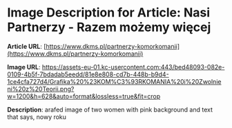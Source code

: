 # Image Description for Article: Nasi Partnerzy - Razem możemy więcej
**Article URL**: [https://www.dkms.pl/partnerzy-komorkomanii](https://www.dkms.pl/partnerzy-komorkomanii)

**Image URL**: https://assets-eu-01.kc-usercontent.com:443/bed48093-082e-0109-4b5f-7bdadab5eedd/81e8e808-cd7b-448b-b9d4-1ce4cfa727d4/Grafika%20%23KOM%C3%93RKOMANIA%20i%20Zwolnieni%20z%20Teorii.png?w=1200&h=628&auto=format&lossless=true&fit=crop

**Description**: arafed image of two women with pink background and text that says, nowy roku
